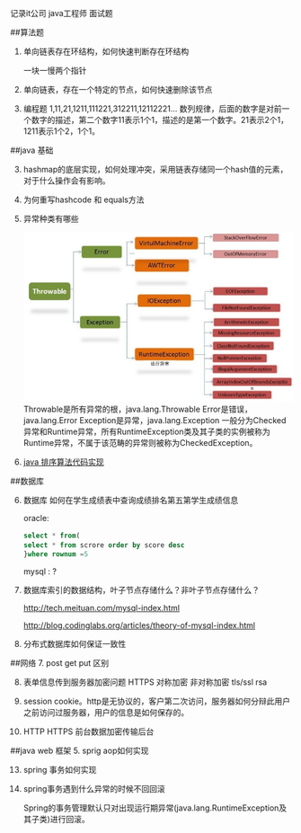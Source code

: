 记录it公司 java工程师 面试题

##算法题

1. 单向链表存在环结构，如何快速判断存在环结构

	一块一慢两个指针

2. 单向链表，存在一个特定的节点，如何快速删除该节点

10. 编程题 1,11,21,1211,111221,312211,12112221...
	数列规律，后面的数字是对前一个数字的描述，第二个数字11表示1个1，描述的是第一个数字。21表示2个1，1211表示1个2，1个1。
	
##java 基础  

3. hashmap的底层实现，如何处理冲突，采用链表存储同一个hash值的元素，对于什么操作会有影响。

12. 为何重写hashcode 和 equals方法

15. 异常种类有哪些
	
	![java中常见异常如下图所示](img/exception_1.jpg)  
	Throwable是所有异常的根，java.lang.Throwable
	Error是错误，java.lang.Error
	Exception是异常，java.lang.Exception
	一般分为Checked异常和Runtime异常，所有RuntimeException类及其子类的实例被称为Runtime异常，不属于该范畴的异常则被称为CheckedException。


17. [java 排序算法代码实现](http://www.cnblogs.com/wolf-sun/p/4312475.html)


##数据库  

6. 数据库 如何在学生成绩表中查询成绩排名第五第学生成绩信息

	oracle:
	```sql
	select * from(
	select * from scrore order by score desc
	}where rownum =5
	```
	mysql : ?

4. 数据库索引的数据结构，叶子节点存储什么？非叶子节点存储什么？
	
	<http://tech.meituan.com/mysql-index.html>  
	
	<http://blog.codinglabs.org/articles/theory-of-mysql-index.html>
	
14. 分布式数据库如何保证一致性


##网络
7. post get put 区别


8. 表单信息传到服务器加密问题
	HTTPS 对称加密 非对称加密 tls/ssl rsa
	
	
9. session cookie。http是无协议的，客户第二次访问，服务器如何分辩此用户之前访问过服务器，用户的信息是如何保存的。


11. HTTP HTTPS 前台数据加密传输后台


##java web 框架
5. sprig aop如何实现


13. spring 事务如何实现


16. spring事务遇到什么异常的时候不回回滚  
	
	Spring的事务管理默认只对出现运行期异常(java.lang.RuntimeException及其子类)进行回滚。	


